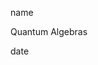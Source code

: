 <link href="../../whirlwind.css" rel="stylesheet">

<whirlheader>
    <p>name</p>
    <p>Quantum Algebras</p>
    <p>date</p>
</whirlheader>

<!-- start typing here :) -->